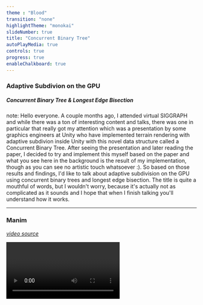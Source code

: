 ```yaml
---
theme : "Blood"
transition: "none"
highlightTheme: "monokai"
slideNumber: true
title: "Concurrent Binary Tree"
autoPlayMedia: true
controls: true
progress: true
enableChalkboard: true
---
```


<!-- .slide: data-background-video="resources/CBT_Main.mp4" data-background-color="#000000" -->

### Adaptive Subdivion on the GPU

##### Concurrent Binary Tree & Longest Edge Bisection

note: Hello everyone. A couple months ago, I attended virtual SIGGRAPH and while there was a ton of interesting content and talks, there was one in particular that really got my attention which was a presentation by some graphics engineers at Unity who have implemented terrain rendering with adaptive subdivion inside Unity with this novel data structure called a Concurrent Binary Tree.
After seeing the presentation and later reading the paper, I decided to try and implement this myself based on the paper and what you see here in the background is the result of my implementation, though as you can see no artistic touch whatsoever :).
So based on those results and findings, I'd like to talk about adaptive subdivision on the GPU using concurrent binary trees and longest edge bisection.
The title is quite a mouthful of words, but I wouldn't worry, because it's actually not as complicated as it sounds and I hope that when I finish talking you'll understand how it works.

---

### Manim

[_video source_](https://www.youtube.com/watch?v=ocVSfWo3MLY)

<video src="Resources/BubbleSortDemo.mp4">

note: Before I jump in. I recently found out about this open source Python library called Manim. It's the library used to make math instructional videos created by Grant Sanderson or his more familiar sounding Youtube channel called 3Blue1Brown.
I decided to play around with it and I ended up implementing a part of the subdivision algorithms in Python to be able to visualize it.
I think this library is super cool and the video you see here is just an example I took from YouTube to show you what it can do.
I hope some of the videos throughout the slides will help you better understand the algortihms.

---

## Skip to the results

note: So let's jump into it. Like I said, the title of this presentation is quite the mouthful so I'd like to start with a little demo first to give you an idea of what exactly we try to achieve here.

---

### Loads of material!

#### [Jonathan Dupuy]((https://onrendering.com/))

![](Resources/PaperCover.png)

note: All of this work is almost entirely based on the work of Jonathan Dupuy, who's a research engineer at Unity. If you want to learn more about this tech, I highly recommend checking out his initial presentation about it on YouTube

---

### Adaptive Subdivision

Tessellation shaders, Geometry shaders?

Subdivision = Recursive Algorithm = Exponential Cost

- Adaptive: Subdivide where necessary
- Parallel: Multithreaded, on GPU

note: Subdivision is a pretty well researched topic in computer graphics and ranges a huge amount of techniques going from very simple to pretty complicated stuff. 
It is a recursive algorithm which fundamentally makes it exponential in computation cost.
There's a few available options around there like the Tessellation Shader but for those who are familiar with it, it doesn't have good performance, doesn't produce good topology and still isn't well supported on certain platforms.
Essentially what we want is to be able to amortize the exponential cost by subdividing adaptively, in parallel and over several frames.

---

### Subdivision as Binary Trees

Leaf nodes describe triangles via the path they form from the root

<video src="Resources/renders/hq/UniformLEB_WithTree_Main.mp4">

note: This brings me to the idea proposed in the paper. The canonical subdivision can be represented with a binary tree with each level of the tree representing a subdivision level. Think about it as the root node of the tree being a single large triangle and then splitting the triangle is done by splitting the node into two children. The leaf nodes of the tree then represent the triangles.
This means, if we find a way to parallelize operating on the nodes of a binary tree, we can accelerate our subdivision.
In other words, what we want, is to be able to process each leaf node in the binary tree indepedently on the GPU by either spliting it or merging it without data access conflicts or race conditions.

---

#### Longest Edge Bisection (LEB)

note: I'd like to split the problem in two parts: Rendering the triangles represented in the binary tree, and update the binary tree efficiently based on a ruleset with that ruleset basically resulting in adding more detail the closer the camera is to the triangle. I'm going to start by describing the approach to render the triangles first. For this we use an algorithm called Longest Edge Bisection.

---

Uniform Subdivision

<video src="Resources/renders/hq/UniformLEB_NoTree_Main.mp4">

note: Longest Edge Bisection (or LEB for short) is a fancy name for possibly the simplest subdivision scheme in existance. You take a triangle and you split it in half along it's longest edge leaving you with 2 triangles. And this can be done recursively to achieve more subdivision.
This fits exactly with the binary tree idea.
For uniform subdivision, each subdivision, the amount of triangles will double due to its exponential nature.
As you can see in the video, we assign each triangle a value starting from 1 which match the binary tree indices starting from the root node of the tree.

---

Binary

<video src="Resources/renders/hq/UniformLEB_Binary_Main.mp4">

note: Now let's look at this again but show each triangle value's in it's binary representation.
There's two interesting things we see here. The subdivision depth of each triangle is defined by the number of bits of the triangle index. 
And the least significant bit - or rightmost bit - defines if the triangle gets split to the left side or the right side.

---

LEB Split Matrix

<video src="Resources/renders/hq/LEBMatrices_Main.mp4">

note: 
With these two observations in mind, the subdivision algorithm can be implemented per triangle by scanning over all the bits in the index of the triangle and recursively multiplying a so called split matrix based on if that bit is a 0 or a 1.
The left matrix above scales and shifts the triangle vertices to the left side, and the right matrix does the same but for the right side.
It doesn't take long to realize both are almost identical and we can just plug in a parameter based on the bit value.
So almost the entire algorithm is done with this single matrix.

---

Pseudo

```c++
depth = firstbithigh(nodeIndex);
bitID = depth - 1;
matrix = IdentityMatrix()
for(bitID = depth - 1; bitID >= 0; --bitID)
{
    splitMatrix = GetSplitMatrix(GetBitValue(nodeIndex, bitID));
    matrix = mul(splitMatrix, matrix);
}
triangleVertices = mul(matrix, baseTriangle);
```

note: So the algorithm boils down to a for loop over all the bits of the node index and sequentially multiplying the appropriate split matrix.
I can understand all of this may still sound a bit abstract but I think a concrete example will make it clear how it works and make you realize how simple this actually is.

---

<video src="Resources/renders/hq/LEBBitScan_Demo1.mp4">

note: So let's say we want the vertices of the triangle with value 39. This has the binary representation 100111. We start with an identity matrix. We scan the binary value starting from the most significant bit, grab the appropriate split matrix based on if it's a 0 or a 1, and multiply it with the previous matrix. Once that's done, you're left with a matrix you can multiply with the base triangle and those are the vertex positions of the triangle which are shown in the top right.

---

Another!

<video src="Resources/renders/hq/LEBBitScan_Demo2.mp4">

note: Here is another example, let's take triangle 52 to confirm this algorithm is independent of which triangle you pick.
Again, start with the base triangle and an identity matrix, scan each bit from MSB to LSB and multiply by the appropriate split matrix. Then multiply the base triangle with the composed matrix and that's it.

---

Adaptive Subdivision

<video src="Resources/renders/hq/AdaptiveLEB_NoTree_Main.mp4">

note: Now I think that's pretty elegant and it's not that hard to make this adaptive. Adaptive subdivision has essentially the same principles but we subdivide our triangle based on a target criteria, for example this point.
You recursively check if the target is inside the triangle and if it is, we split it.
Notice that the following video actually has a problem, partially due to me procrastinating to finish making this presentation and therefor having too little time but also to prove a point, which is that it creates so called T-juctions which are the vertices touching the middle of an edge and that will cause cracks in the geometry. Imagine there being a height offset at that point, there is no way for that larger triangle to match the deformation of its neighboring triangles and we want to avoid that.

---

<video width="650px" src="Resources/AdaptiveLEB.mp4">

note: So here with a video capture in application where this problem is solved. We do this by making sure a neighboring triangle is never more than 1 level different in subdivision. This can be implemented by adapting the splitting and merging operation. Whenever a triangle wants to be split we have to split the neighboring triangles recursively until the rule is satisfied and when a triangle wants to be merged, its longest edge neighbors also needs to be merged without breaking the rule as they need to be merged at the same time to avoid cracks.

---

### Binary Tree

<video src="Resources/renders/hq/AdaptiveLEB_WithTree_Main.mp4">

note: So going back to the idea from the start, because the LEB algorithm splits the triangle in two, it can be associated with our binary tree with the triangles being leaf nodes of the tree. Splitting a triangle in two then means splitting the node into two children.
So we now have the algorithm to be able to render the triangles described by a binary tree representing subdivision.

---

### "Concurrent" Binary Tree

<video src="Resources/renders/hq/BinaryTree_ExampleTree.mp4">

note: This is the main subject of the paper which is the novel data structure that allows updating of a binary tree in parallel.
Manipulating a regular binary tree data structure in parallel is not efficient so that's where Concurrent Binary Tree (or CBT) comes in.
In essence, a CBT looks like a binary tree but it actually encodes the actual binary tree.
It's formed of 2 parts: a bitfield with bits equal to the amount of maximum leaf nodes and a sum reduction tree which stores the sum of child node values from bottom to top.
The bitfield alone can actually represent the binary tree but the sum reduction tree will become a key part to be able to parallize the workloads. The bitfield is encoded using 32 bit integers because we can't directly modify individual bits directly in I think probably any programming language.

---

#### Encoding a binary tree with a bitfield

<video src="Resources/renders/hq/BitfieldToTree_Main.mp4">

note: The bitfield alone encodes the entire binary tree. The way that works is that each one in the bitfield represents a leaf node of the actual tree. 
Take for example the last bit here, to compute which node it's associated with, we simply count the number of zero's that come after it, add one and take the log2 of that. For this example, there's three zeros which means the result of that formula is 2 and so starting from the bottom, we go 2 layers up and reach index 3.
That means that for example a fully split binary tree is represented by a bitfield with all 1's and a binary tree with a single root node is just a single 1 followed by all 0's.

---

#### Splitting and merging

Split node 3 and merge node 4.

![](Resources/Example_SubDiv_01.png)

note: What makes this so powerful is that we can describe node splitting as setting the right child bit to 1 and node merging as setting the right child bit to 0. This can be done in parallel as long as these modifications are done with atomic operations like InterlockedOr and InterlockedAnd.
Take this tree for example.

---

#### Split

Set right child bit to 1

![](Resources/Example_SubDiv_Split.png)

note: To split for example node 3, we simply take the right child node, get its corresponding bit in the bitfield and set that to 1.
Also see how the left child index is always 2 times the node index of the parent and the right child index is that plus one. So this is super fast to compute.

---

#### Merge

Set right child bit to 0

![](Resources/Example_SubDiv_Merge.png)

note: Node merging is very similar. Take the right child node, and set its corresponding bit to 0.

---

### Sum Reduction Tree

Map ThreadID -> Leaf Node

node: So the bitfield encodes the binary tree and we can implement splitting and merging by setting the corresponding bit to either 1 or 0 respectively.
Now when we have a binary tree with let's say 12 leaf nodes, we have to dispatch a shader with 12 GPU threads to process each nodes.
We'll need an efficient way to associate each GPU thread with a leaf node.

---

![](Resources/BinarySearch_Example_01.png)

note: Say we're looking for the leaf node associated with thread number 2. As we've seen before, we can count the bits after the third one in the bitfield and compute the node index that way, but that's terribly inefficient because we'll have to scan the entire bitfield from the start. For a tree of depth 25 that's over 30 million bits.
The purpose of the sum reduction tree is to accelerate this. It's built by adding the value of each child pair and storing it in its parent from bottom to top. With this, you can do a binary search from top to bottom to find the node association much more efficiently.
So before each subdivision pass, the sum reduction tree has to be updated.

---

![](Resources/BinarySearch_Example_02.png)

note: So moving forward with this example, the binary search works as follows. We have our thread index 2 and start from the top of the tree.
We compare the thread index with the left child node's value and step to the left child as our thread index is smaller than that value.

---

![](Resources/BinarySearch_Example_03.png)

note: Now we do the same again.

---

![](Resources/BinarySearch_Example_04.png)

note: Compare the thread index with the left child. This time we step to the right child because our thread index is larger than the left child's value.

---

![](Resources/BinarySearch_Example_05.png)

note: When stepping to the right child, we subtract the left child's value from our thread index. If you keep doing that until the value is smaller than 1, the node you end up on is the node associated with the thread index.

---

#### High level Subdivision code

```
for(triangleIndex : triangles)
    nodeIndex = cbt.BinarySearch(triangleIndex);
    lod = ComputeLOD(GetTriangle(nodeIndex));
    if(lod > 1.0f)
        cbt.Split(nodeIndex);
    else
        mergeTop = ComputeLOD(GetTriangle(TopTriangle)).x < 1.0f;
        mergeBase = ComputeLOD(GetTriangle(BottomTriangle)).x < 1.0f;
        if(mergeTop && mergeBase)
            cbt.Merge(nodeIndex);
```

note: With knowing how to perform splitting and merging and mapping the thread index to each leaf node, the subdivision algorithm can be implemented as those are the main building blocks. Each GPU thread takes a triangle by doing the binary search I've described, computes the LOD value based on user defined criteria such as camera distance and frustum culling, and either splits or merges the triangle based on that LOD value. See here how when merging, like I've mentioned before, we have to make sure the longest edge neighbor wants to merge too to avoid cracks.

---

### CBT + LEB Update loop

<video src="Resources/renders/hq/UpdateFlow_Normal.mp4">

note: Zooming out a little, here are the high level stages or "render passes" that run per frame to perform the adaptive subdivision.
The indirect arguments are retrieved from the root node of the CBT which represent the amount of leaf nodes.
Then we can dispatch the exact amount of threads on the GPU to perform the subdivision. That's followed by the sum reduction pass and eventually we can use that data to render our triangles. 

---

### Mesh Shader loop

Subdivision + Rendering in a single shader!

Per triangle frustum culling and expansion.

<video src="Resources/renders/hq/UpdateFlow_MeshShader.mp4">

note: Not so long ago, GPU vendors have introduced so called mesh shaders. For the unfamiliar, these fancy new hipster shaders replace vertex shaders, geometry shaders and tessellation shaders including the fixed function input assembler. It allows you to implement it yourself using a compute shader-style interface. So instead of doing subdivision and rendering separately, you can implement the subdivision in an amplification shader and from within that shader, you can dispatch mesh shaders on the GPU to form triangles. Another advantage of mesh shaders is that they can produce extra triangles and remove triangles similar to geometry shaders without any of the downsides. This allows you to further subdivide each triangle from the CBT in even more triangles. In my implementation, I divide each triangle into 128 more triangles. The advantage of being able to remove triangles is that you can perform per triangle frustum culling to further reduce rendering cost. That is technically also possible with a geometry shader but I found that to be much less efficient being twice as costly.

---

### LOD Criteria

- Screen size
- Frustum culling
- Local displacement/curvature
- Retain silhouette for shadows 

note: The subdivision algorithm allows you to make LOD decisions for each individual triangle. This can be completely arbitrary but I imagine most of the time the criteria are these. The idea is to keep the size of each triangle equal in size on screen. Meaning triangles far away from the view will be subdivides less. We can also stop subdividing triangles outside the view, and not subdivide in areas where we don't need to. For the terrain example, we don't have to subdivide areas where it's completely flat.
We can compute these criteria per triangle on the GPU very efficiently and based on those metrics, you can decide if you want to split or merge the triangle.
Another interesting opportunity for research would be subdividing to retain just the silhouette when rendering shadow maps. Each view including shadows would need its own CBT so it can make its own subdivision decisions.

---

### Storage

Define max subdivision before hand.

<span>
\[\begin{aligned}
VRAM = 2^{D+2}\, bits
\end{aligned} \]
</span>

Grows exponentially

| Depth | Size | Leaf nodes (Triangles)
| --- | --- | --- |
| 24 | 8.0 MB | 8 388 608  |
| 25 | 16.0 MB | 16 777 216 |
| 26 | 32.0 MB | 33 554 432 |
| ... | ... | ... |

note: The required storage for a CBT depends on its max depth and grows exponentially for each extra level due to its recursive nature. A tree with 25 nodes for example needs exactly 16 MB of memory and would mean more than 16 million leaf nodes when fully split. 
The naive approach would be to store each node in an 32 bit integer but that would be extremely wasteful because for example the bitfield only needs a single bit per node. So more on that next.

---

## Packing Data

We know exactly how many bits each node needs!

| Depth | Bits/Node
| --- | --- |
| D | 1 bit |
| D - 1 | 2 bits |
| D - 2 | 3 bits |
| D - 3 | 4 bits |
| ... | ... |

note: An neat insight here, is the fact that we know exactly how many bits each node needs depending on its depth. The bottom level can only be either a 0 or a 1, so we only need 1 bit to represent that. The level above adds two 1 bit values together, so we only need 2 bit to represent that. The level above that adds 2 2 bit values together so we only need 3 bits for that. Doing this type of packing will exactly halve the memory cost of the tree.
However, we can't simply modify certain bits in a datastream as all data is encoded in an array of 32 bit integers. Therefor, you have to compute the bit and elements offsets yourself and do some bit operations to set the right bit range. Because several GPU threads can access the same integers, all access to this data needs to be atomic.

---

### What's next?

- Unity's future terrain rendering algorithm.
- Suitable for water rendering?
- More subdivision?
- UE5's Nanite

![](Resources/nanite.png)

note: So I think this technique is extremely promising and I've been surprised at how easy this all is to implement in practice be it either on the CPU or GPU. This algorithm will become Unity's future terrain rendering algorithm and I wouldn't be surprised if they're experimenting with applying this to water rendering as well.
However, there's still a desire to reach more subdivision without the great exponential memory and performance cost which I think will be very hard to solve. There are a few really clever tricks found to greatly optimize certain parts of this technique but there's still a lot of work to be done.
Any time I read something about subdivision schemes for games, I'm reminded by someone else always asking about how it compares and relates to Unreal Engine 5's Nanite. I think the goal is the same being per pixel triangle detail for which it's visually imperceptive to see LOD pops due to its subpixel property. I think Nanite however has solved the several major road blocks to achieve this while nobody came close before. Per pixel triangles are prohibilively expensive on today's GPU's due to its design and I think the CBT subdivision scheme won't get close to Nanite without the software rasterization and compression that it has. However, Nanite doesn't support any form of runtime tessellation or displacement yet so in reality it can't achieve this today.

---

- [Advanced in Realtime Rendering 2021](http://advances.realtimerendering.com/)
- Dupuy 2020 ["Concurrent Binary Trees (with application to longest edge bisection)"](https://onrendering.com/data/papers/cbt/ConcurrentBinaryTrees.pdf)
- Dupuy 2021 ["Concurrent Binary Trees (paper presentation)"](https://www.youtube.com/watch?v=Wr3yIJ927EE)
- Deliot and Yao 2021 ["Experimenting with Concurrent Binary Trees for Large Scale Terrain Rendering"](http://advances.realtimerendering.com/s2021/Siggraph21%20Terrain%20Tessellation.pdf)
- Dupuy [Longest Edge Bisection demo on Github](https://github.com/jdupuy/LongestEdgeBisection2D)
- [Manim Community](https://docs.manim.community/en/stable/index.html)

note: These are my references for my work

---

#### Source code and slides on GitHub

**Source**: github.com/simco50/D3D12_Research/tree/CBT

**Presentation**: simco50.github.io/CBT-Presentation/index#/

note: And the source code for my implementation is on GitHub and so is this presentation in case you're curious in checking it out.